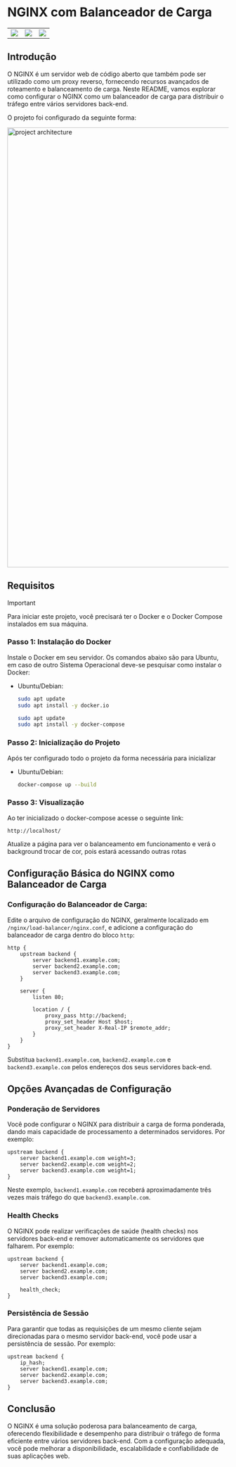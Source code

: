 # NGINX com Balanceador de Carga
<table>
    <tr>
        <td>
            <img src="https://img.shields.io/badge/Nginx-009639?style=for-the-badge&logo=nginx&logoColor=white" />
        </td>
        <td>
            <img src="https://img.shields.io/badge/Docker-2496ED?style=for-the-badge&logo=docker&logoColor=white" />
        </td>
        <td>
            <img src="https://img.shields.io/badge/HTML5-E34F26?style=for-the-badge&logo=html5&logoColor=white" />
        </td>
    </tr>
</table>



## Introdução

O NGINX é um servidor web de código aberto que também pode ser utilizado como um proxy reverso, fornecendo recursos avançados de roteamento e balanceamento de carga. Neste README, vamos explorar como configurar o NGINX como um balanceador de carga para distribuir o tráfego entre vários servidores back-end.

O projeto foi configurado da seguinte forma:

<img width="1000" src="https://res.cloudinary.com/dlxsx2mgd/image/upload/v1715272411/hi5i6x5xq3g4yqnqu3z4.png" alt="project architecture">

## Requisitos
> [!IMPORTANT]
> Para iniciar este projeto, você precisará ter o Docker e o Docker Compose instalados em sua máquina.

### Passo 1: Instalação do Docker
Instale o Docker em seu servidor. Os comandos abaixo são para Ubuntu, em caso de outro Sistema Operacional deve-se pesquisar como instalar o Docker:

- Ubuntu/Debian:
  ```bash
  sudo apt update
  sudo apt install -y docker.io
  ```

  ```bash
  sudo apt update
  sudo apt install -y docker-compose
  ```

### Passo 2: Inicialização do Projeto
Após ter configurado todo o projeto da forma necessária para inicializar

- Ubuntu/Debian:

    ```bash
    docker-compose up --build
    ```

### Passo 3: Visualização
Ao ter inicializado o docker-compose acesse o seguinte link:

    http://localhost/

Atualize a página para ver o balanceamento em funcionamento e verá o background trocar de cor, pois estará acessando outras rotas

## Configuração Básica do NGINX como Balanceador de Carga
### Configuração do Balanceador de Carga:
Edite o arquivo de configuração do NGINX, geralmente localizado em `/nginx/load-balancer/nginx.conf`, e adicione a configuração do balanceador de carga dentro do bloco `http`:

```nginx
http {
    upstream backend {
        server backend1.example.com;
        server backend2.example.com;
        server backend3.example.com;
    }

    server {
        listen 80;

        location / {
            proxy_pass http://backend;
            proxy_set_header Host $host;
            proxy_set_header X-Real-IP $remote_addr;
        }
    }
}
```

Substitua `backend1.example.com`, `backend2.example.com` e `backend3.example.com` pelos endereços dos seus servidores back-end.

## Opções Avançadas de Configuração

### Ponderação de Servidores
Você pode configurar o NGINX para distribuir a carga de forma ponderada, dando mais capacidade de processamento a determinados servidores. Por exemplo:

```nginx
upstream backend {
    server backend1.example.com weight=3;
    server backend2.example.com weight=2;
    server backend3.example.com weight=1;
}
```

Neste exemplo, `backend1.example.com` receberá aproximadamente três vezes mais tráfego do que `backend3.example.com`.

### Health Checks
O NGINX pode realizar verificações de saúde (health checks) nos servidores back-end e remover automaticamente os servidores que falharem. Por exemplo:

```nginx
upstream backend {
    server backend1.example.com;
    server backend2.example.com;
    server backend3.example.com;

    health_check;
}
```

### Persistência de Sessão
Para garantir que todas as requisições de um mesmo cliente sejam direcionadas para o mesmo servidor back-end, você pode usar a persistência de sessão. Por exemplo:

```nginx
upstream backend {
    ip_hash;
    server backend1.example.com;
    server backend2.example.com;
    server backend3.example.com;
}
```


## Conclusão
O NGINX é uma solução poderosa para balanceamento de carga, oferecendo flexibilidade e desempenho para distribuir o tráfego de forma eficiente entre vários servidores back-end. Com a configuração adequada, você pode melhorar a disponibilidade, escalabilidade e confiabilidade de suas aplicações web.
